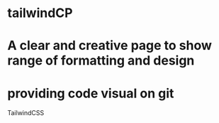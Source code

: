 # tailwindCP
# A clear and creative page to show range of formatting and design
# providing code visual on git
TailwindCSS
